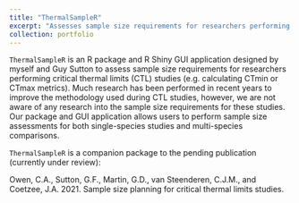 ```yaml
---
title: "ThermalSampleR"
excerpt: "Assesses sample size requirements for researchers performing critical thermal limits (CTL) studies"
collection: portfolio
---
```


`ThermalSampleR` is an R package and R Shiny GUI application designed by myself and Guy Sutton
to assess sample size requirements for researchers performing
critical thermal limits (CTL) studies (e.g. calculating CTmin or CTmax
metrics). Much research has been performed in recent years to improve
the methodology used during CTL studies, however, we are not aware of
any research into the sample size requirements for these studies. Our
package and GUI application allows users to perform sample size assessments for both
single-species studies and multi-species comparisons.

`ThermalSampleR` is a companion package to the pending publication
(currently under review):

Owen, C.A., Sutton, G.F., Martin, G.D., van Steenderen, C.J.M., and
Coetzee, J.A. 2021. Sample size planning for critical thermal limits studies.
